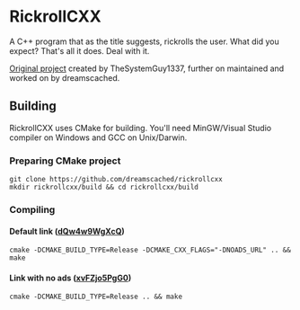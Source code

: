 # RickrollCXX

A C++ program that as the title suggests, rickrolls the user. What did you
expect? That's all it does. Deal with it.

[Original project][1] created by TheSystemGuy1337, further on maintained and worked
on by dreamscached.

## Building

RickrollCXX uses CMake for building. You'll need MinGW/Visual Studio 
compiler on Windows and GCC on Unix/Darwin.

### Preparing CMake project

```shell
git clone https://github.com/dreamscached/rickrollcxx
mkdir rickrollcxx/build && cd rickrollcxx/build
```

### Compiling

#### Default link ([dQw4w9WgXcQ](https://youtu.be/dQw4w9WgXcQ))

```shell
cmake -DCMAKE_BUILD_TYPE=Release -DCMAKE_CXX_FLAGS="-DNOADS_URL" .. && make
```

#### Link with no ads ([xvFZjo5PgG0](https://youtu.be/xvFZjo5PgG0))

```shell
cmake -DCMAKE_BUILD_TYPE=Release .. && make
```

[1]: https://github.com/TheSystemGuy1337/Rickroll
